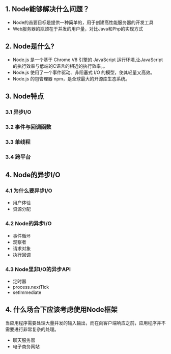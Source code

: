## 1. Node能够解决什么问题？   
* Node的首要目标是提供一种简单的，用于创建高性能服务器的开发工具
* Web服务器的瓶颈在于并发的用户量，对比Java和Php的实现方式

## 2. Node是什么? 
* Node.js 是一个基于 Chrome V8 引擎的 JavaScript 运行环境,让JavaScript的执行效率与低端的C语言的相近的执行效率。。
* Node.js 使用了一个事件驱动、非阻塞式 I/O 的模型，使其轻量又高效。
* Node.js 的包管理器 npm，是全球最大的开源库生态系统。

## 3. Node特点
### 3.1 异步I/O
### 3.2 事件与回调函数
### 3.3 单线程
### 3.4 跨平台

## 4. Node的异步I/O
### 4.1 为什么要异步I/O
* 用户体验
* 资源分配

### 4.2 Node的异步I/O
* 事件循环
* 观察者
* 请求对象
* 执行回调

### 4.3 Node里非I/O的异步API
* 定时器
* process.nextTick
* setImmediate

## 4. 什么场合下应该考虑使用Node框架
当应用程序需要处理大量并发的输入输出，而在向客户端响应之前，应用程序并不需要进行非常复杂的处理。

* 聊天服务器
* 电子商务网站